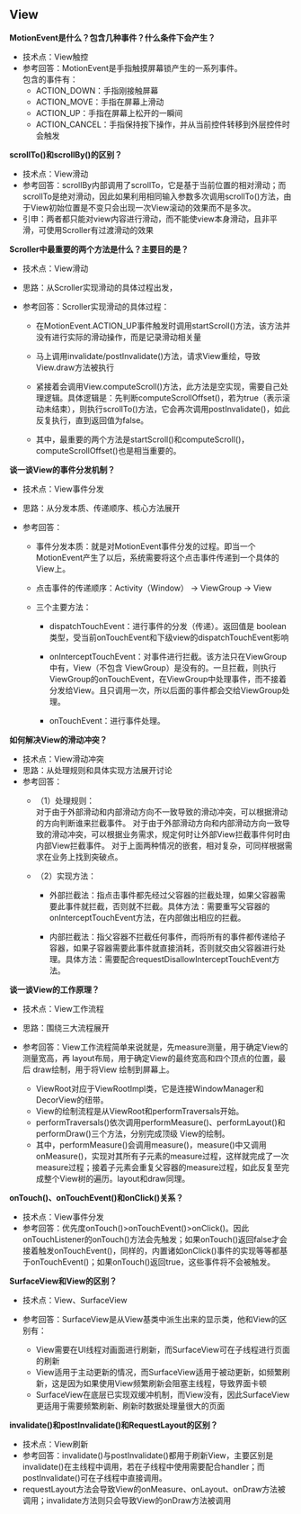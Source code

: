 ## View

**MotionEvent是什么？包含几种事件？什么条件下会产生？**

- 技术点：View触控
- 参考回答：MotionEvent是手指触摸屏幕锁产生的一系列事件。<br/>包含的事件有：
	- ACTION_DOWN：手指刚接触屏幕
	- ACTION_MOVE：手指在屏幕上滑动
	- ACTION_UP：手指在屏幕上松开的一瞬间
	- ACTION_CANCEL：手指保持按下操作，并从当前控件转移到外层控件时会触发

**scrollTo()和scrollBy()的区别？**

- 技术点：View滑动
- 参考回答：scrollBy内部调用了scrollTo，它是基于当前位置的相对滑动；而scrollTo是绝对滑动，因此如果利用相同输入参数多次调用scrollTo()方法，由于View初始位置是不变只会出现一次View滚动的效果而不是多次。
- 引申：两者都只能对view内容进行滑动，而不能使view本身滑动，且非平滑，可使用Scroller有过渡滑动的效果

**Scroller中最重要的两个方法是什么？主要目的是？**

- 技术点：View滑动
- 思路：从Scroller实现滑动的具体过程出发，
- 参考回答：Scroller实现滑动的具体过程：

	- 在MotionEvent.ACTION_UP事件触发时调用startScroll()方法，该方法并没有进行实际的滑动操作，而是记录滑动相关量
	- 马上调用invalidate/postInvalidate()方法，请求View重绘，导致View.draw方法被执行

	- 紧接着会调用View.computeScroll()方法，此方法是空实现，需要自己处理逻辑。具体逻辑是：先判断computeScrollOffset()，若为true（表示滚动未结束），则执行scrollTo()方法，它会再次调用postInvalidate()，如此反复执行，直到返回值为false。
	- 其中，最重要的两个方法是startScroll()和computeScroll()，computeScrollOffset()也是相当重要的。

**谈一谈View的事件分发机制？**

- 技术点：View事件分发
- 思路：从分发本质、传递顺序、核心方法展开
- 参考回答：

	- 事件分发本质：就是对MotionEvent事件分发的过程。即当一个MotionEvent产生了以后，系统需要将这个点击事件传递到一个具体的View上。
	
	- 点击事件的传递顺序：Activity（Window） -> ViewGroup -> View
	
	- 三个主要方法：
		- dispatchTouchEvent：进行事件的分发（传递）。返回值是 boolean 类型，受当前onTouchEvent和下级view的dispatchTouchEvent影响
		
		- onInterceptTouchEvent：对事件进行拦截。该方法只在ViewGroup中有，View（不包含 ViewGroup）是没有的。一旦拦截，则执行ViewGroup的onTouchEvent，在ViewGroup中处理事件，而不接着分发给View。且只调用一次，所以后面的事件都会交给ViewGroup处理。
		
		- onTouchEvent：进行事件处理。

**如何解决View的滑动冲突？**

- 技术点：View滑动冲突
- 思路：从处理规则和具体实现方法展开讨论
- 参考回答：
	- （1）处理规则：<br/>
对于由于外部滑动和内部滑动方向不一致导致的滑动冲突，可以根据滑动的方向判断谁来拦截事件。
对于由于外部滑动方向和内部滑动方向一致导致的滑动冲突，可以根据业务需求，规定何时让外部View拦截事件何时由内部View拦截事件。
对于上面两种情况的嵌套，相对复杂，可同样根据需求在业务上找到突破点。


	- （2）实现方法：
		- 外部拦截法：指点击事件都先经过父容器的拦截处理，如果父容器需要此事件就拦截，否则就不拦截。具体方法：需要重写父容器的onInterceptTouchEvent方法，在内部做出相应的拦截。

		- 内部拦截法：指父容器不拦截任何事件，而将所有的事件都传递给子容器，如果子容器需要此事件就直接消耗，否则就交由父容器进行处理。具体方法：需要配合requestDisallowInterceptTouchEvent方法。

		
**谈一谈View的工作原理？**

- 技术点：View工作流程
- 思路：围绕三大流程展开
- 参考回答：View工作流程简单来说就是，先measure测量，用于确定View的测量宽高，再 layout布局，用于确定View的最终宽高和四个顶点的位置，最后 draw绘制，用于将View 绘制到屏幕上。

	- ViewRoot对应于ViewRootImpl类，它是连接WindowManager和DecorView的纽带。
	- View的绘制流程是从ViewRoot和performTraversals开始。
	- performTraversals()依次调用performMeasure()、performLayout()和performDraw()三个方法，分别完成顶级 View的绘制。
	- 其中，performMeasure()会调用measure()，measure()中又调用onMeasure()，实现对其所有子元素的measure过程，这样就完成了一次measure过程；接着子元素会重复父容器的measure过程，如此反复至完成整个View树的遍历。layout和draw同理。

**onTouch()、onTouchEvent()和onClick()关系？**

- 技术点：View事件分发
- 参考回答：优先度onTouch()>onTouchEvent()>onClick()。因此onTouchListener的onTouch()方法会先触发；如果onTouch()返回false才会接着触发onTouchEvent()，同样的，内置诸如onClick()事件的实现等等都基于onTouchEvent()；如果onTouch()返回true，这些事件将不会被触发。

**SurfaceView和View的区别？**

- 技术点：View、SurfaceView
- 参考回答：SurfaceView是从View基类中派生出来的显示类，他和View的区别有：

	- View需要在UI线程对画面进行刷新，而SurfaceView可在子线程进行页面的刷新
	- View适用于主动更新的情况，而SurfaceView适用于被动更新，如频繁刷新，这是因为如果使用View频繁刷新会阻塞主线程，导致界面卡顿
	- SurfaceView在底层已实现双缓冲机制，而View没有，因此SurfaceView更适用于需要频繁刷新、刷新时数据处理量很大的页面


**invalidate()和postInvalidate()和RequestLayout的区别？**

- 技术点：View刷新
- 参考回答：invalidate()与postInvalidate()都用于刷新View，主要区别是invalidate()在主线程中调用，若在子线程中使用需要配合handler；而postInvalidate()可在子线程中直接调用。
- requestLayout方法会导致View的onMeasure、onLayout、onDraw方法被调用；invalidate方法则只会导致View的onDraw方法被调用